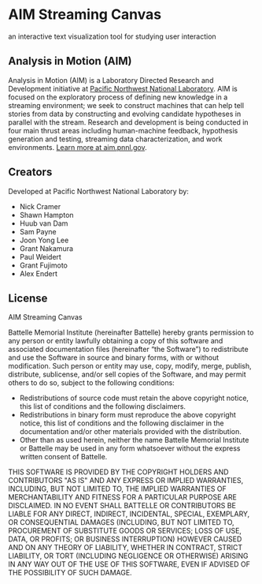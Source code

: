 # AIM Streaming Canvas

an interactive text visualization tool for studying user interaction

## Analysis in Motion (AIM)

Analysis in Motion (AIM) is a Laboratory Directed Research and Development initiative at [Pacific Northwest National Laboratory](http://www.pnnl.gov/). AIM is focused on the exploratory process of defining new knowledge in a streaming environment; we seek to construct machines that can help tell stories from data by constructing and evolving candidate hypotheses in parallel with the stream. Research and development is being conducted in four main thrust areas including human-machine feedback, hypothesis generation and testing, streaming data characterization, and work environments. [Learn more at aim.pnnl.gov](http://aim.pnnl.gov/).

## Creators

Developed at Pacific Northwest National Laboratory by:

- Nick Cramer
- Shawn Hampton
- Huub van Dam
- Sam Payne
- Joon Yong Lee
- Grant Nakamura
- Paul Weidert
- Grant Fujimoto
- Alex Endert

## License

AIM Streaming Canvas

Battelle Memorial Institute (hereinafter Battelle) hereby grants permission to any person or entity lawfully obtaining a copy of this software and associated documentation files (hereinafter “the Software”) to redistribute and use the Software in source and binary forms, with or without modification.  Such person or entity may use, copy, modify, merge, publish, distribute, sublicense, and/or sell copies of the Software, and may permit others to do so, subject to the following conditions:

* Redistributions of source code must retain the above copyright notice, this list of conditions and the following disclaimers. 
* Redistributions in binary form must reproduce the above copyright notice, this list of conditions and the following disclaimer in the documentation and/or other materials provided with the distribution. 
* Other than as used herein, neither the name Battelle Memorial Institute or Battelle may be used in any form whatsoever without the express written consent of Battelle.  

THIS SOFTWARE IS PROVIDED BY THE COPYRIGHT HOLDERS AND CONTRIBUTORS "AS IS" AND ANY EXPRESS OR IMPLIED WARRANTIES, INCLUDING, BUT NOT LIMITED TO, THE IMPLIED WARRANTIES OF MERCHANTABILITY AND FITNESS FOR A PARTICULAR PURPOSE ARE DISCLAIMED. IN NO EVENT SHALL BATTELLE OR CONTRIBUTORS BE LIABLE FOR ANY DIRECT, INDIRECT, INCIDENTAL, SPECIAL, EXEMPLARY, OR CONSEQUENTIAL DAMAGES (INCLUDING, BUT NOT LIMITED TO, PROCUREMENT OF SUBSTITUTE GOODS OR SERVICES; LOSS OF USE, DATA, OR PROFITS; OR BUSINESS INTERRUPTION) HOWEVER CAUSED AND ON ANY THEORY OF LIABILITY, WHETHER IN CONTRACT, STRICT LIABILITY, OR TORT (INCLUDING NEGLIGENCE OR OTHERWISE) ARISING IN ANY WAY OUT OF THE USE OF THIS SOFTWARE, EVEN IF ADVISED OF THE POSSIBILITY OF SUCH DAMAGE.




